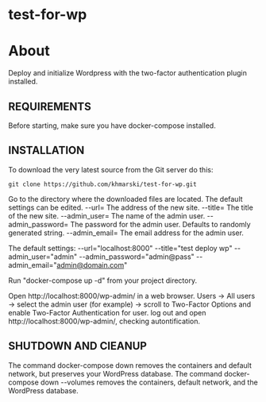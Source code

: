 # test-for-wp
About
=============================

Deploy and initialize Wordpress with the two-factor authentication plugin installed.

REQUIREMENTS
------------

Before starting, make sure you have docker-compose installed.

INSTALLATION
------------

To download the very latest source from the Git server do this:

    git clone https://github.com/khmarski/test-for-wp.git

Go to the directory where the downloaded files are located.
The default settings can be edited.
--url=<url> The address of the new site.
--title=<site-title> The title of the new site.
--admin_user=<username> The name of the admin user.
--admin_password=<password> The password for the admin user. Defaults to randomly generated string.
--admin_email=<email> The email address for the admin user.

The default settings:
--url="localhost:8000" 
--title="test deploy wp" 
--admin_user="admin" 
--admin_password="admin@pass" 
--admin_email="admin@domain.com" 

Run "docker-compose up -d" from your project directory.

Open http://localhost:8000/wp-admin/ in a web browser.
Users -> All users -> select the admin user (for example)  -> scroll to
Two-Factor Options and enable Two-Factor Authentication	for user.
log out and open http://localhost:8000/wp-admin/, checking autontification.

SHUTDOWN AND ClEANUP
--------------------

The command docker-compose down removes the containers and default network, but preserves your WordPress database.
The command docker-compose down --volumes removes the containers, default network, and the WordPress database. 